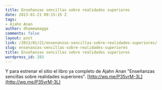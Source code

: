 ```yaml
---
title: Enseñanzas sencillas sobre realidades superiores
date: 2013-01-21 09:15:15 Z
tags:
- Ajahn Anan
author: dhammamagga
comments: false
layout: post
link: /2013/01/21/ensenanzas-sencillas-sobre-realidades-superiores/
slug: ensenanzas-sencillas-sobre-realidades-superiores
title: Enseñanzas sencillas sobre realidades superiores
wordpress_id: 283
---
```


Y para estrenar el sitio el libro ya completo de Ajahn Anan "Enseñanzas sencillas sobre realidades superiores". [http://wp.me/P35vrM-3L](http://wp.me/P35vrM-3L)
